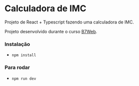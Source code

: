 # Calculadora de IMC

Projeto de React + Typescript fazendo uma calculadora de IMC.

Projeto desenvolvido durante o curso [B7Web](https://b7web.com.br).

### Instalação
 - `npm install`

### Para rodar
 - `npm run dev`
